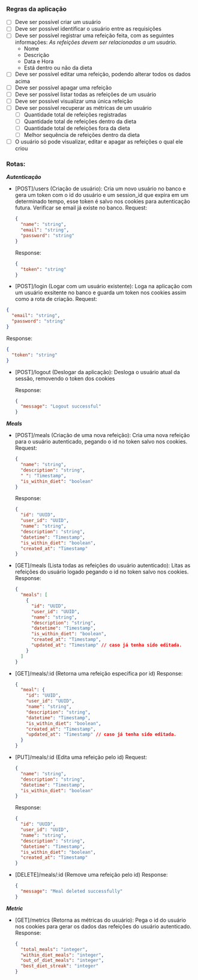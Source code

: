 ### Regras da aplicação

- [ ] Deve ser possível criar um usuário
- [ ] Deve ser possível identificar o usuário entre as requisições
- [ ] Deve ser possível registrar uma refeição feita, com as seguintes informações:
      _As refeições devem ser relacionadas a um usuário._
  - Nome
  - Descrição
  - Data e Hora
  - Está dentro ou não da dieta
- [ ] Deve ser possível editar uma refeição, podendo alterar todos os dados acima
- [ ] Deve ser possível apagar uma refeição
- [ ] Deve ser possível listar todas as refeições de um usuário
- [ ] Deve ser possível visualizar uma única refeição
- [ ] Deve ser possível recuperar as métricas de um usuário
  - [ ] Quantidade total de refeições registradas
  - [ ] Quantidade total de refeições dentro da dieta
  - [ ] Quantidade total de refeições fora da dieta
  - [ ] Melhor sequência de refeições dentro da dieta
- [ ] O usuário só pode visualizar, editar e apagar as refeições o qual ele criou

### Rotas:

**_Autenticação_**

- [POST]/users (Criação de usuário):
  Cria um novo usuário no banco e gera um token com o id do usuário e um session_id que expira em um determinado tempo, esse token é salvo nos cookies para autenticação futura. Verificar se email já existe no banco.
  Request:

  ```json
  {
    "name": "string",
    "email": "string",
    "password": "string"
  }
  ```

  Response:

  ```json
  {
    "token": "string"
  }
  ```

- [POST]/login (Logar com um usuário existente):
  Loga na aplicação com um usuário exsitente no banco e guarda um token nos cookies assim como a rota de criação.
  Request:

```json
{
  "email": "string",
  "password": "string"
}
```

Response:

```json
{
  "token": "string"
}
```

- [POST]/logout (Deslogar da aplicação):
  Desloga o usuário atual da sessão, removendo o token dos cookies

  Response:

  ```json
  {
    "message": "Logout successful"
  }
  ```

**_Meals_**

- [POST]/meals (Criação de uma nova refeição):
  Cria uma nova refeição para o usuário autenticado, pegando o id no token salvo nos cookies.
  Request:

  ```json
  {
    "name": "string",
    "description": "string",
    " ": "Timestamp",
    "is_within_diet": "boolean"
  }
  ```

  Response:

  ```json
  {
    "id": "UUID",
    "user_id": "UUID",
    "name": "string",
    "description": "string",
    "datetime": "Timestamp",
    "is_within_diet": "boolean",
    "created_at": "Timestamp"
  }
  ```

- [GET]/meals (Lista todas as refeições do usuário autenticado):
  Litas as refeições do usuário logado pegando o id no token salvo nos cookies.
  Response:

  ```json
  {
    "meals": [
      {
        "id": "UUID",
        "user_id": "UUID",
        "name": "string",
        "description": "string",
        "datetime": "Timestamp",
        "is_within_diet": "boolean",
        "created_at": "Timestamp",
        "updated_at": "Timestamp" // caso já tenha sido editada.
      }
    ]
  }
  ```

- [GET]/meals/:id (Retorna uma refeição especifica por id)
  Response:

  ```json
  {
    "meal": {
      "id": "UUID",
      "user_id": "UUID",
      "name": "string",
      "description": "string",
      "datetime": "Timestamp",
      "is_within_diet": "boolean",
      "created_at": "Timestamp",
      "updated_at": "Timestamp" // caso já tenha sido editada.
    }
  }
  ```

- [PUT]/meals/:id (Edita uma refeição pelo id)
  Request:

  ```json
  {
    "name": "string",
    "description": "string",
    "datetime": "Timestamp",
    "is_within_diet": "boolean"
  }
  ```

  Response:

  ```json
  {
    "id": "UUID",
    "user_id": "UUID",
    "name": "string",
    "description": "string",
    "datetime": "Timestamp",
    "is_within_diet": "boolean",
    "created_at": "Timestamp"
  }
  ```

- [DELETE]/meals/:id (Remove uma refeição pelo id)
  Response:

  ```json
  {
    "message": "Meal deleted successfully"
  }
  ```

**_Metric_**

- [GET]/metrics (Retorna as métricas do usuário):
  Pega o id do usuário nos cookies para gerar os dados das refeições do usuário autenticado.
  Response:

  ```json
  {
    "total_meals": "integer",
    "within_diet_meals": "integer",
    "out_of_diet_meals": "integer",
    "best_diet_streak": "integer"
  }
  ```
